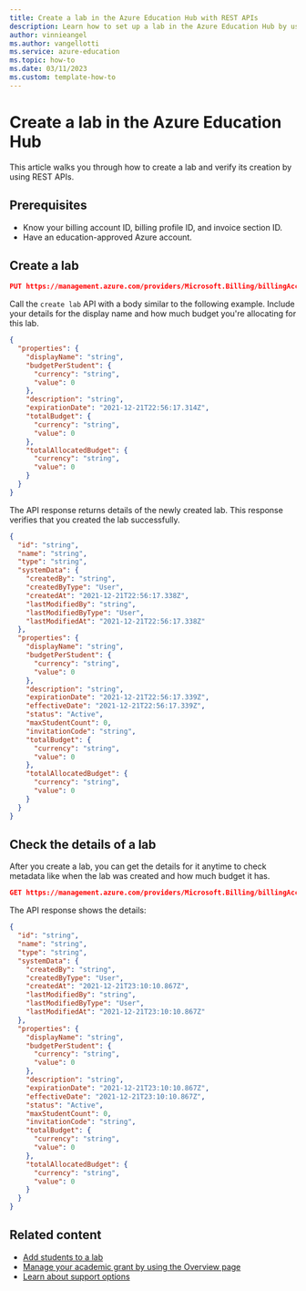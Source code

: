 ```yaml
---
title: Create a lab in the Azure Education Hub with REST APIs
description: Learn how to set up a lab in the Azure Education Hub by using REST APIs.
author: vinnieangel
ms.author: vangellotti
ms.service: azure-education
ms.topic: how-to 
ms.date: 03/11/2023
ms.custom: template-how-to
---
```


# Create a lab in the Azure Education Hub

This article walks you through how to create a lab and verify its creation by using REST APIs.

## Prerequisites

- Know your billing account ID, billing profile ID, and invoice section ID.
- Have an education-approved Azure account.

## Create a lab

```json
PUT https://management.azure.com/providers/Microsoft.Billing/billingAccounts/<BillingAccountID>/billingProfiles/<BillingProfileID>/invoiceSections/<InvoiceSectionID>/providers/Microsoft.Education/labs/default?api-version=2021-12-01-preview
```

Call the `create lab` API with a body similar to the following example. Include your details for the display name and how much budget you're allocating for this lab.

```json
{
  "properties": {
    "displayName": "string",
    "budgetPerStudent": {
      "currency": "string",
      "value": 0
    },
    "description": "string",
    "expirationDate": "2021-12-21T22:56:17.314Z",
    "totalBudget": {
      "currency": "string",
      "value": 0
    },
    "totalAllocatedBudget": {
      "currency": "string",
      "value": 0
    }
  }
}
```

The API response returns details of the newly created lab. This response verifies that you created the lab successfully.

```json
{
  "id": "string",
  "name": "string",
  "type": "string",
  "systemData": {
    "createdBy": "string",
    "createdByType": "User",
    "createdAt": "2021-12-21T22:56:17.338Z",
    "lastModifiedBy": "string",
    "lastModifiedByType": "User",
    "lastModifiedAt": "2021-12-21T22:56:17.338Z"
  },
  "properties": {
    "displayName": "string",
    "budgetPerStudent": {
      "currency": "string",
      "value": 0
    },
    "description": "string",
    "expirationDate": "2021-12-21T22:56:17.339Z",
    "effectiveDate": "2021-12-21T22:56:17.339Z",
    "status": "Active",
    "maxStudentCount": 0,
    "invitationCode": "string",
    "totalBudget": {
      "currency": "string",
      "value": 0
    },
    "totalAllocatedBudget": {
      "currency": "string",
      "value": 0
    }
  }
}
```

## Check the details of a lab

After you create a lab, you can get the details for it anytime to check metadata like when the lab was created and how much budget it has.

```json
GET https://management.azure.com/providers/Microsoft.Billing/billingAccounts/<BillingAccountID>/billingProfiles/<BillingProfileID>/invoiceSections/<InvoiceSectionID>/providers/Microsoft.Education/labs/default?includeBudget=true&api-version=2021-12-01-preview
```

The API response shows the details:

```json
{
  "id": "string",
  "name": "string",
  "type": "string",
  "systemData": {
    "createdBy": "string",
    "createdByType": "User",
    "createdAt": "2021-12-21T23:10:10.867Z",
    "lastModifiedBy": "string",
    "lastModifiedByType": "User",
    "lastModifiedAt": "2021-12-21T23:10:10.867Z"
  },
  "properties": {
    "displayName": "string",
    "budgetPerStudent": {
      "currency": "string",
      "value": 0
    },
    "description": "string",
    "expirationDate": "2021-12-21T23:10:10.867Z",
    "effectiveDate": "2021-12-21T23:10:10.867Z",
    "status": "Active",
    "maxStudentCount": 0,
    "invitationCode": "string",
    "totalBudget": {
      "currency": "string",
      "value": 0
    },
    "totalAllocatedBudget": {
      "currency": "string",
      "value": 0
    }
  }
}
```

## Related content

- [Add students to a lab](add-student-api.md)
- [Manage your academic grant by using the Overview page](hub-overview-page.md)
- [Learn about support options](educator-service-desk.md)
